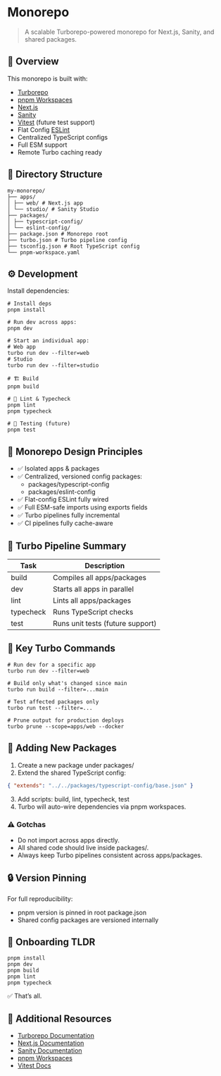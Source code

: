 # Monorepo

> A scalable Turborepo-powered monorepo for Next.js, Sanity, and shared packages.

## 🧭 Overview

This monorepo is built with:

- [Turborepo](https://turbo.build/)
- [pnpm Workspaces](https://pnpm.io/workspaces)
- [Next.js](https://nextjs.org/)
- [Sanity](https://www.sanity.io/)
- [Vitest](https://vitest.dev/) (future test support)
- Flat Config [ESLint](https://eslint.org/docs/latest/use/configure/configuration-files-new)
- Centralized TypeScript configs
- Full ESM support
- Remote Turbo caching ready

## 📂 Directory Structure
```
my-monorepo/
├── apps/
│ ├── web/ # Next.js app
│ └── studio/ # Sanity Studio
├── packages/
│ ├── typescript-config/
│ └── eslint-config/
├── package.json # Monorepo root
├── turbo.json # Turbo pipeline config
├── tsconfig.json # Root TypeScript config
└── pnpm-workspace.yaml
```

## ⚙ Development

Install dependencies:

```shell
# Install deps
pnpm install

# Run dev across apps:
pnpm dev

# Start an individual app:
# Web app
turbo run dev --filter=web
# Studio
turbo run dev --filter=studio

# 🏗 Build
pnpm build

# 🧪 Lint & Typecheck
pnpm lint
pnpm typecheck

# 🧪 Testing (future)
pnpm test
```


## 🔧 Monorepo Design Principles
- ✅ Isolated apps & packages
- ✅ Centralized, versioned config packages:
    - packages/typescript-config
    - packages/eslint-config
- ✅ Flat-config ESLint fully wired
- ✅ Full ESM-safe imports using exports fields
- ✅ Turbo pipelines fully incremental
- ✅ CI pipelines fully cache-aware

## 📖 Turbo Pipeline Summary
| Task | Description | 
| ---- | ----------- |
| build	| Compiles all apps/packages | 
| dev | Starts all apps in parallel |
| lint | Lints all apps/packages |
| typecheck | Runs TypeScript checks |
| test | Runs unit tests (future support) | 

## 🔬 Key Turbo Commands
```shell
# Run dev for a specific app
turbo run dev --filter=web

# Build only what's changed since main
turbo run build --filter=...main

# Test affected packages only
turbo run test --filter=...

# Prune output for production deploys
turbo prune --scope=apps/web --docker
```

## 📝 Adding New Packages
1. Create a new package under packages/
2. Extend the shared TypeScript config:
```json
{ "extends": "../../packages/typescript-config/base.json" }
```

3. Add scripts: build, lint, typecheck, test
4. Turbo will auto-wire dependencies via pnpm workspaces.

### ⚠ Gotchas
- Do not import across apps directly.
- All shared code should live inside packages/.
- Always keep Turbo pipelines consistent across apps/packages.

## 🔒 Version Pinning
For full reproducibility:
- pnpm version is pinned in root package.json
- Shared config packages are versioned internally

## 🏁 Onboarding TLDR
```shell
pnpm install
pnpm dev
pnpm build
pnpm lint
pnpm typecheck
```

✅ That’s all.

## 🔧 Additional Resources
- [Turborepo Documentation](https://turbo.build/docs)
- [Next.js Documentation](https://nextjs.org/docs)
- [Sanity Documentation](https://www.sanity.io/docs)
- [pnpm Workspaces](https://pnpm.io/workspaces)
- [Vitest Docs](https://vitest.dev/)